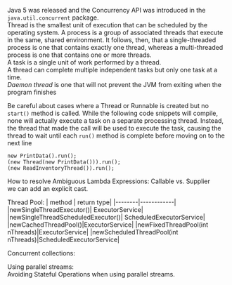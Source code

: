 Java 5 was released and the Concurrency API was introduced in the
`java.util.concurrent` package.\
Thread is the smallest unit of execution that can be scheduled by the operating system. A process
is a group of associated threads that execute in the same, shared environment. It follows,
then, that a single-threaded process is one that contains exactly one thread, whereas a
multi-threaded process is one that contains one or more threads.\
A task is a single unit of work performed by a thread.\
A thread can complete multiple independent tasks but only one task at a time.\
*Daemon thread* is one that will not prevent the JVM from exiting when the program finishes

Be careful about cases where a Thread or Runnable is created but no
`start()` method is called. While the following code snippets will compile, none will
actually execute a task on a separate processing thread. Instead, the thread that made the
call will be used to execute the task, causing the thread to wait until each `run()` method is
complete before moving on to the next line
```
new PrintData().run();
(new Thread(new PrintData())).run();
(new ReadInventoryThread()).run();
```
How to resolve Ambiguous Lambda Expressions: Callable vs. Supplier\
we can add an explicit cast.

Thread Pool:
| method | return type|
|--------|------------|
|newSingleThreadExecutor()| ExecutorService|
|newSingleThreadScheduledExecutor()| ScheduledExecutorService|
|newCachedThreadPool()|ExecutorService|
|newFixedThreadPool(int nThreads)|ExecutorService|
|newScheduledThreadPool(int nThreads)|ScheduledExecutorService|

Concurrent collections:

Using parallel streams:\
Avoiding Stateful Operations when using parallel streams.